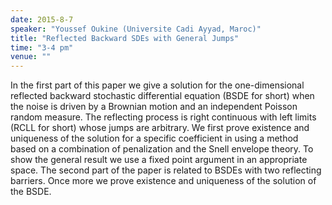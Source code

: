 ```yaml
---
date: 2015-8-7
speaker: "Youssef Oukine (Universite Cadi Ayyad, Maroc)"
title: "Reflected Backward SDEs with General Jumps"
time: "3-4 pm"
venue: ""
---
```

In the first part of this paper we give a solution for the
one-dimensional reflected backward
stochastic differential equation (BSDE for short) when the noise is driven
by a Brownian motion
and an independent Poisson random measure. The reflecting process is right
continuous with left
limits (RCLL for short) whose jumps are arbitrary. We first prove
existence and uniqueness of the
solution for a specific coefficient in using a method based on a
combination of penalization and the
Snell envelope theory. To show the general result we use a fixed point
argument in an appropriate
space. The second part of the paper is related to BSDEs with two
reflecting barriers. Once more we
prove existence and uniqueness of the solution of the BSDE.
